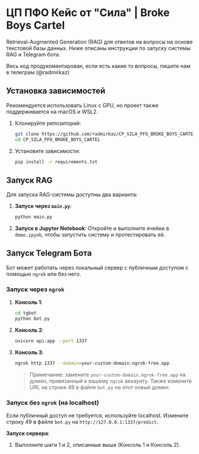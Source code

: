 # ЦП ПФО Кейс от "Сила" | Broke Boys Cartel

Retrieval-Augmented Generation (RAG) для ответов на вопросы на основе текстовой базы данных. Ниже описаны инструкции по запуску системы RAG и Telegram бота.

Весь код продукоментирован, если есть какие то вопросы, пишите нам в телеграм (@radmirkaz)

## Установка зависимостей
Рекомендуется использовать Linux с GPU, но проект также поддерживается на macOS и WSL2.

1. Клонируйте репозиторий:
   ```bash
   git clone https://github.com/radmirkaz/CP_SILA_PFO_BROKE_BOYS_CARTEL.git
   cd CP_SILA_PFO_BROKE_BOYS_CARTEL
   ```

2. Установите зависимости:
   ```bash
   pip install -r requirements.txt
   ```

## Запуск RAG

Для запуска RAG-системы доступны два варианта:
1. **Запуск через `main.py`**:
   ```bash
   python main.py
   ```

2. **Запуск в Jupyter Notebook**:
   Откройте и выполните ячейки в `demo.ipynb`, чтобы запустить систему и протестировать её.

## Запуск Telegram Бота

Бот может работать через локальный сервер с публичным доступом с помощью `ngrok` или без него.

### Запуск через `ngrok`
1. **Консоль 1**:
    ```bash
    cd tgbot
    python bot.py
    ```

2. **Консоль 2**:
    ```bash
    uvicorn api:app --port 1337
    ```

3. **Консоль 3**:
    ```bash
    ngrok http 1337 --domain=your-custom-domain.ngrok-free.app
    ```
    > Примечание: замените `your-custom-domain.ngrok-free.app` на домен, привязанный к вашему `ngrok` аккаунту. Также измените URL на строке 49 в файле `bot.py` на этот новый домен.

### Запуск без `ngrok` (на localhost)
Если публичный доступ не требуется, используйте localhost. Измените строку 49 в файле `bot.py` на `http://127.0.0.1:1337/predict`.

**Запуск сервера**:
1. Выполните шаги 1 и 2, описанные выше (Консоль 1 и Консоль 2).
